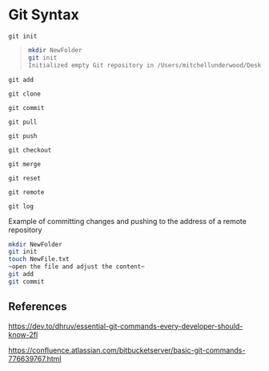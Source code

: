 # Git Syntax

`git init` 

> ```bash
> mkdir NewFolder
> git init
> Initialized empty Git repository in /Users/mitchellunderwood/Desktop/NewFolder/.git/
> ```

`git add`

> 

`git clone`

>

`git commit`

>

`git pull`

>

`git push`

`git checkout`

`git merge`

`git reset`

`git remote`

`git log`

Example of committing changes and pushing to the address of a remote repository

```bash
mkdir NewFolder
git init
touch NewFile.txt
~open the file and adjust the content~
git add
git commit
```



## References

https://dev.to/dhruv/essential-git-commands-every-developer-should-know-2fl

https://confluence.atlassian.com/bitbucketserver/basic-git-commands-776639767.html